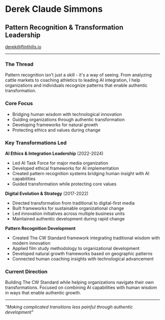 # Derek Claude Simmons
## Pattern Recognition & Transformation Leadership
derek@flinthills.io

---

### The Thread
Pattern recognition isn't just a skill - it's a way of seeing. From analyzing cattle markets to coaching athletics to leading AI integration, I help organizations and individuals recognize patterns that enable authentic transformation.

### Core Focus
- Bridging human wisdom with technological innovation
- Guiding organizations through authentic transformation
- Developing frameworks for natural growth
- Protecting ethics and values during change

### Key Transformations Led

**AI Ethics & Integration Leadership** (2022-2024)
- Led AI Task Force for major media organization
- Developed ethical frameworks for AI implementation
- Created pattern recognition systems bridging human insight with AI capabilities
- Guided transformation while protecting core values

**Digital Evolution & Strategy** (2017-2022)
- Directed transformation from traditional to digital-first media
- Built frameworks for sustainable organizational change
- Led innovation initiatives across multiple business units
- Maintained authentic development during rapid change

**Pattern Recognition Development**
- Created The CW Standard framework integrating traditional wisdom with modern innovation
- Applied film study methodology to organizational development
- Developed natural growth frameworks based on geographic patterns
- Connected human coaching insights with technological advancement

### Current Direction
Building The CW Standard while helping organizations navigate their own transformations. Focused on combining AI capabilities with human wisdom in ways that enable authentic growth.

---

*"Making complicated transitions less painful through authentic development"*